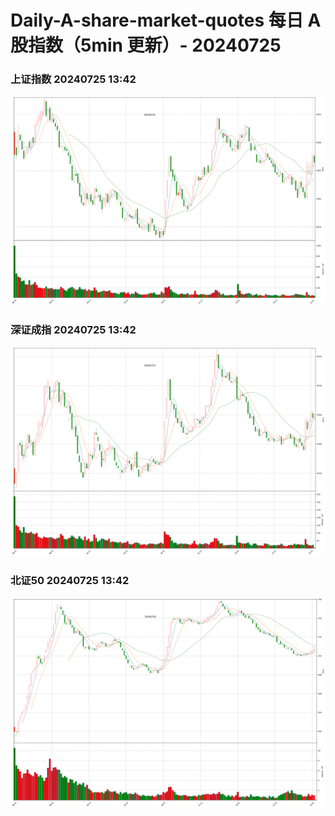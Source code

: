 
# Daily-A-share-market-quotes 每日 A 股指数（5min 更新）- 20240725

### 上证指数 20240725 13:42
![](./fig/2024/7/20240725-sh000001.png)

### 深证成指 20240725 13:42
![](./fig/2024/7/20240725-sz399001.png)

### 北证50 20240725 13:42
![](./fig/2024/7/20240725-bj899050.png)
